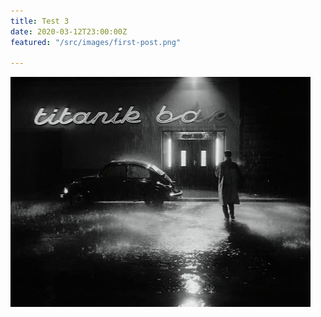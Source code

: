 ```yaml
---
title: Test 3
date: 2020-03-12T23:00:00Z
featured: "/src/images/first-post.png"

---
```

![](/src/images/vlcsnap-2019-08-09-17h05m09s526.png)
